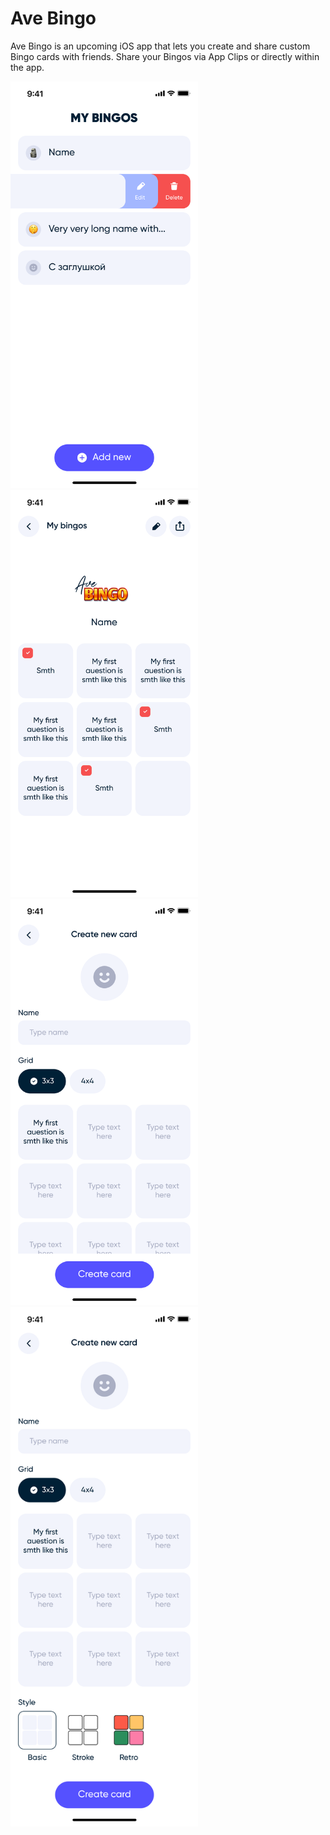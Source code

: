 # Ave Bingo

Ave Bingo is an upcoming iOS app that lets you create and share custom Bingo cards with friends. Share your Bingos via App Clips or directly within the app.

<p float="left">
  <img src="Images/history.png" width="300" />
  <img src="Images/play.png" width="300" />
  <img src="Images/edit.png" width="300" />
  <img src="Images/edit_full.png" width="300" />
</p>
